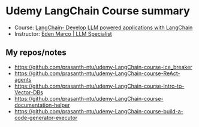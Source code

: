 # Udemy LangChain Course summary
- Course: [LangChain- Develop LLM powered applications with LangChain](https://www.udemy.com/course/langchain/?couponCode=LETSLEARNNOWPP)
- Instructor: [Eden Marco | LLM Specialist](https://www.udemy.com/user/eden-marco/)

## My repos/notes
- https://github.com/prasanth-ntu/udemy-LangChain-course-ice_breaker
- https://github.com/prasanth-ntu/udemy-LangChain-course-ReAct-agents
- https://github.com/prasanth-ntu/udemy-LangChain-course-Intro-to-Vector-DBs
- https://github.com/prasanth-ntu/udemy-LangChain-course-documentation-helper
- https://github.com/prasanth-ntu/udemy-LangChain-course-build-a-code-generator-executor
